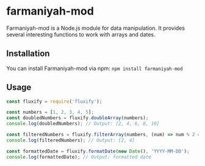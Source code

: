 # farmaniyah-mod

Farmaniyah-mod is a Node.js module for data manipulation. It provides several interesting functions to work with arrays and dates.

## Installation

You can install Farmaniyah-mod via npm: `npm install farmaniyah-mod`

## Usage

```javascript
const fluxify = require('fluxify');

const numbers = [1, 2, 3, 4, 5];
const doubledNumbers = fluxify.doubleArray(numbers);
console.log(doubledNumbers); // Output: [2, 4, 6, 8, 10]

const filteredNumbers = fluxify.filterArray(numbers, (num) => num % 2 === 0);
console.log(filteredNumbers); // Output: [2, 4]

const formattedDate = fluxify.formatDate(new Date(), 'YYYY-MM-DD');
console.log(formattedDate); // Output: formatted date
```

